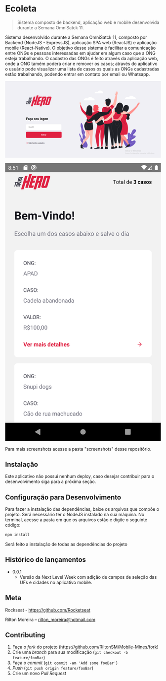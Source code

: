 # Ecoleta
> Sistema composto de backend, aplicação web e mobile desenvolvida durante a Semana OmniSatck 11.

Sistema desenvolvido durante a Semana OmniSatck 11, composto por Backend (NodeJS - ExpressJS), aplicação SPA web (ReactJS) e aplicação mobile (React-Native).
O objetivo desse sistema é facilitar a comunicação entre ONGs e pessoas interessadas em ajudar em algum caso que a ONG esteja trabalhando.
O cadastro das ONGs é feito através da aplicação web, onde a ONG tamém poderá criar e remover os casos; através do aplicativo o usuário pode visualizar uma lista de casos os quais as ONGs cadastradas estão trabalhando, podendo entrar em contato por email ou Whatsapp.

![Home da aplicação web](./screenshots/Login.png)

![Área de listagem de casos da aplicação mobile](./screenshots/Screenshot_1591649510.png)

Para mais screenshots acesse a pasta "screenshots" desse repositório.

## Instalação

Este aplicativo não possui nenhum deploy, caso desejar contribuir para o desenvolvimento siga para a próxima seção.

## Configuração para Desenvolvimento

Para fazer a instalação das dependências, baixe os arquivos que compõe o projeto. Será necessário ter o NodeJS instalado na sua máquina. No terminal, acesse a pasta em que os arquivos estão e digite o seguinte código:

```sh
npm install
```

Será feito a instalação de todas as dependências do projeto

## Histórico de lançamentos

* 0.0.1
    * Versão da Next Level Week com adição de campos de seleção das UFs e cidades no aplicativo mobile.

## Meta

Rockseat - https://github.com/Rocketseat

Rilton Moreira – rilton_moreira@hotmail.com


## Contributing

1. Faça o _fork_ do projeto (<https://github.com/RiltonSM/Mobile-Mines/fork>)
2. Crie uma _branch_ para sua modificação (`git checkout -b feature/fooBar`)
3. Faça o _commit_ (`git commit -am 'Add some fooBar'`)
4. _Push_ (`git push origin feature/fooBar`)
5. Crie um novo _Pull Request_

